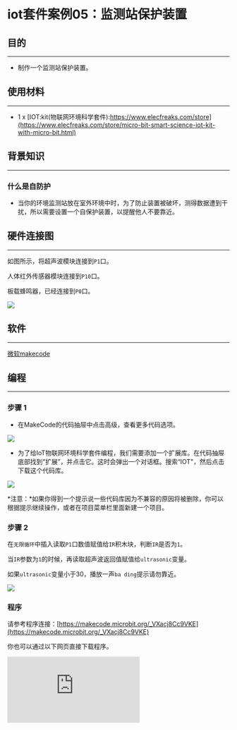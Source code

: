 ﻿---
sidebar_position: 11
---


# iot套件案例05：监测站保护装置

## 目的
---

- 制作一个监测站保护装置。

## 使用材料
---

- 1 x [IOT:kit(物联网环境科学套件):https://www.elecfreaks.com/store](https://www.elecfreaks.com/store/micro-bit-smart-science-iot-kit-with-micro-bit.html)

## 背景知识
---

### 什么是自防护

- 当你的环境监测站放在室外环境中时，为了防止装置被破坏，测得数据遭到干扰，所以需要设置一个自保护装置，以提醒他人不要靠近。


## 硬件连接图
---

如图所示，将超声波模块连接到`P1`口。

人体红外传感器模块连接到`P10`口。

板载蜂鸣器，已经连接到`P0`口。

![](https://wiki-media-ef.oss-cn-hongkong.aliyuncs.com/docs/microbit/wisdom-life/microbit-smart-science-iot-kit/images/case_05_01.png)

## 软件
---

[微软makecode](https://makecode.microbit.org/#)

## 编程
---

### 步骤 1
- 在MakeCode的代码抽屉中点击高级，查看更多代码选项。

![](https://wiki-media-ef.oss-cn-hongkong.aliyuncs.com/docs/microbit/wisdom-life/microbit-smart-science-iot-kit/images/iot_bit_11.png)

- 为了给IoT物联网环境科学套件编程，我们需要添加一个扩展库。在代码抽屉底部找到“扩展”，并点击它。这时会弹出一个对话框。搜索“IOT"，然后点击下载这个代码库。

![](https://wiki-media-ef.oss-cn-hongkong.aliyuncs.com/docs/microbit/wisdom-life/microbit-smart-science-iot-kit/images/iot_bit_12.png)

*注意：*如果你得到一个提示说一些代码库因为不兼容的原因将被删除，你可以根据提示继续操作，或者在项目菜单栏里面新建一个项目。

### 步骤 2

在`无限循环`中插入读取`P1`口数值赋值给`IR`积木块，判断`IR`是否为`1`。

当`IR`参数为`1`的时候，再读取超声波返回值赋值给`ultrasonic`变量。

如果`ultrasonic`变量小于30，播放一声`ba ding`提示请勿靠近。

![](https://wiki-media-ef.oss-cn-hongkong.aliyuncs.com/docs/microbit/wisdom-life/microbit-smart-science-iot-kit/images/case_05_02.png)



### 程序

请参考程序连接：[https://makecode.microbit.org/_VXacj8Cc9VKE](https://makecode.microbit.org/_VXacj8Cc9VKE)

你也可以通过以下网页直接下载程序。

<div
    style={{
        position: 'relative',
        paddingBottom: '60%',
        overflow: 'hidden',
    }}
>
    <iframe
        src="https://makecode.microbit.org/_VXacj8Cc9VKE"
        frameborder="0"
        sandbox="allow-popups allow-forms allow-scripts allow-same-origin"
        style={{
            position: 'absolute',
            width: '100%',
            height: '100%',
        }}
    />
</div>

### 现象
---
- 当检测到活物且距离足够近的时候，会播放声音提醒。
## 思考
---

## 常见问题
---

## 相关阅读
---
